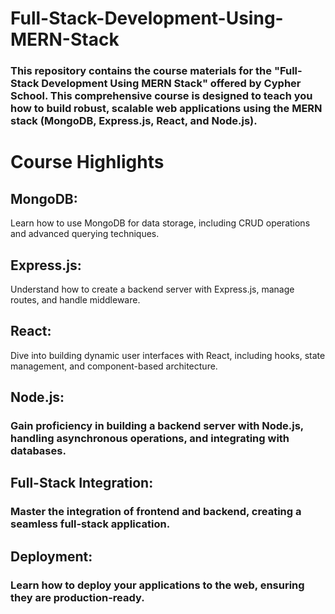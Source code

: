 # Full-Stack-Development-Using-MERN-Stack
### This repository contains the course materials for the "Full-Stack Development Using MERN Stack" offered by Cypher School. This comprehensive course is designed to teach you how to build robust, scalable web applications using the MERN stack (MongoDB, Express.js, React, and Node.js).

# Course Highlights
## MongoDB:
 Learn how to use MongoDB for data storage, including CRUD operations and advanced querying techniques.

## Express.js:
 Understand how to create a backend server with Express.js, manage routes, and handle middleware.

## React:
 Dive into building dynamic user interfaces with React, including hooks, state management, and component-based architecture.

## Node.js:
### Gain proficiency in building a backend server with Node.js, handling asynchronous operations, and integrating with databases.

## Full-Stack Integration:
### Master the integration of frontend and backend, creating a seamless full-stack application.

## Deployment:
### Learn how to deploy your applications to the web, ensuring they are production-ready.
